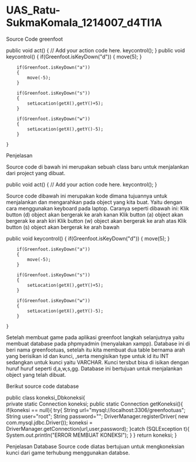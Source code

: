 # UAS_Ratu-SukmaKomala_1214007_d4TI1A
 Source Code greenfoot 
 
public void act()
    {
        // Add your action code here.
        keycontrol();
    }
    public void keycontrol()
    {
        if(Greenfoot.isKeyDown("d"))
        {
            move(5);
        }
        
        if(Greenfoot.isKeyDown("a"))
        {
            move(-5);
        }
        
        if(Greenfoot.isKeyDown("s"))
        {
            setLocation(getX(),getY()+5);
        }
        
        if(Greenfoot.isKeyDown("w"))
        {
            setLocation(getX(),getY()-5);
        }
        
    }



Penjelasan

Source code di bawah ini merupakan sebuah class baru untuk menjalankan dari project yang dibuat.

public void act()
    {
        // Add your action code here.
        keycontrol();
    }


Source code dibawah ini merupakan kode dimana tujuannya untuk menjalankan dan mengarahkan pada object yang kita buat. Yaitu dengan cara menggunakan keyboard pada laptop. Caranya seperti dibawah ini:
Klik button (d) object akan bergerak ke arah kanan 
Klik button (a)  object akan bergerak ke arah kiri
Klik button (w) object akan bergerak ke arah atas
Klik button (s) object akan bergerak ke arah bawah

public void keycontrol()
    {
        if(Greenfoot.isKeyDown("d"))
        {
            move(5);
        }
        
        if(Greenfoot.isKeyDown("a"))
        {
            move(-5);
        }
        
        if(Greenfoot.isKeyDown("s"))
        {
            setLocation(getX(),getY()+5);
        }
        
        if(Greenfoot.isKeyDown("w"))
        {
            setLocation(getX(),getY()-5);
        }
        
    }

Setelah membuat game pada aplikasi greenfoot langkah selanjutnya yaitu membuat database pada phpmyadmin (menyalakan xampp). Database ini di beri nama greenfootuas, setelah itu kita membuat dua table bernama arah yang berisikan id dan kunci, ,serta mengisikan type untuk id itu INT sedangkan untuk kunci yaitu VARCHAR. Kunci tersbut bisa di isikan dengan huruf huruf seperti d,a,w,s,gg. Database ini bertujuan untuk menjalankan object yang telah dibuat.

Berikut source code database 


public class koneksi_Dbkoneksi{      
    private static Connection koneksi;
    public static Connection getKoneksi(){
        if(koneksi == null){
            try{
                String url="mysql://localhost:3306/greenfootuas";
                String user="root";
                String password="";
                DriverManager.registerDriver(
                new com.mysql.jdbc.Driver());
                koneksi = DriverManager.getConnection(url,user,password);
                }catch (SQLException t){
                    System.out.println("ERROR MEMBUAT KONEKSI");
            }
        }
        return koneksi;
    }

Penjelasan Database
Source code diatas bertujuan untuk mengkoneksian kunci dari game terhubung menggunakan databse.


